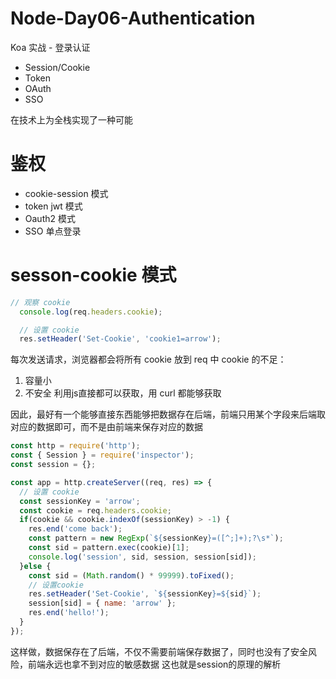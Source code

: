 # Node-Day06-Authentication
Koa 实战 - 登录认证
- Session/Cookie
- Token
- OAuth
- SSO

在技术上为全栈实现了一种可能

# 鉴权
- cookie-session 模式
- token jwt 模式
- Oauth2 模式
- SSO 单点登录

# sesson-cookie 模式
```js
// 观察 cookie
  console.log(req.headers.cookie);

  // 设置 cookie
  res.setHeader('Set-Cookie', 'cookie1=arrow');
```
每次发送请求，浏览器都会将所有 cookie 放到 req 中
cookie 的不足：
1. 容量小
2. 不安全
  利用js直接都可以获取，用 curl 都能够获取

因此，最好有一个能够直接东西能够把数据存在后端，前端只用某个字段来后端取对应的数据即可，而不是由前端来保存对应的数据
```js
const http = require('http');
const { Session } = require('inspector');
const session = {};

const app = http.createServer((req, res) => {
  // 设置 cookie
  const sessionKey = 'arrow';
  const cookie = req.headers.cookie;
  if(cookie && cookie.indexOf(sessionKey) > -1) {
    res.end('come back');
    const pattern = new RegExp(`${sessionKey}=([^;]+);?\s*`);
    const sid = pattern.exec(cookie)[1];
    console.log('session', sid, session, session[sid]);
  }else {
    const sid = (Math.random() * 99999).toFixed();
    // 设置cookie
    res.setHeader('Set-Cookie', `${sessionKey}=${sid}`);
    session[sid] = { name: 'arrow' };
    res.end('hello!');
  }
});
```
这样做，数据保存在了后端，不仅不需要前端保存数据了，同时也没有了安全风险，前端永远也拿不到对应的敏感数据
这也就是session的原理的解析



